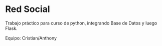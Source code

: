# Red Social

Trabajo práctico para curso de python, integrando Base de Datos y luego Flask.

Equipo: Cristian/Anthony
